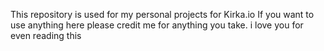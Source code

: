 This repository is used for my personal projects for Kirka.io
If you want to use anything here please credit me for anything you take.
i love you for even reading this 
